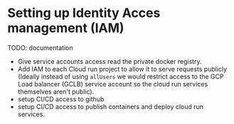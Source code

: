 # Setting up Identity Acces management (IAM)

TODO: documentation

- Give service accounts access read the private docker registry.
- Add IAM to each Cloud run project to allow it to serve requests publicly (Ideally instead of using `allUsers` we would restrict access to the GCP Load balancer (GCLB) service account so the cloud run services themselves aren't public).
- setup CI/CD access to github
- setup CI/CD access to publish containers and deploy cloud run services.
